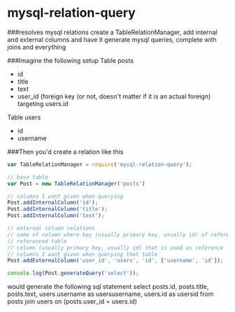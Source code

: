 mysql-relation-query
====================

###resolves mysql relations
create a TableRelationManager, add internal and external columns and have it generate mysql queries, complete with joins and everything

###Imagine the following setup
Table posts
- id
- title
- text
- user_id (foreign key (or not, doesn't matter if it is an actual foreign) targeting users.id

Table users
- id
- username

###Then you'd create a relation like this
```js
var TableRelationManager = require('mysql-relation-query');

// base table
var Post = new TableRelationManager('posts')

// columns I want given when querying
Post.addInternalColumn('id');
Post.addInternalColumn('title');
Post.addInternalColumn('text');

// external column relations
// name of column where key (usually primary key, usually id) of reference table is stored
// referenced table
// column (usually primary key, usually id) that is used as reference
// columns I want given when querying that table
Post.addExternalColumn('user_id', 'users', 'id', ['username', 'id']);

console.log(Post.generateQuery('select'));
```
would generate the following sql statement
select posts.id, posts.title, posts.text, users.username as usersusername, users.id as usersid from posts join users on (posts.user_id = users.id)